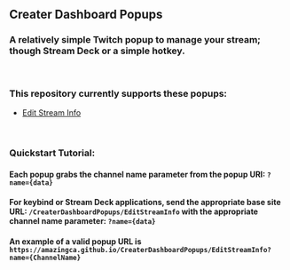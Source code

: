 ## Creater Dashboard Popups
### A relatively simple Twitch popup to manage your stream; though Stream Deck or a simple hotkey.

<p>&nbsp;</p>

### This repository currently supports these popups:
 - [Edit Stream Info](https://amazingca.github.io/CreaterDashboardPopups/EditStreamInfo)

<p>&nbsp;</p>

### Quickstart Tutorial:
#### Each popup grabs the channel name parameter from the popup URI: `?name={data}`

#### For keybind or Stream Deck applications, send the appropriate base site URL: `/CreaterDashboardPopups/EditStreamInfo` with the appropriate channel name parameter: `?name={data}`
#### An example of a valid popup URL is `https://amazingca.github.io/CreaterDashboardPopups/EditStreamInfo?name={ChannelName}`

